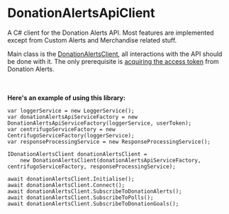 # DonationAlertsApiClient
A C# client for the Donation Alerts API. Most features are implemented except from Custom Alerts and Merchandise related stuff. 

Main class is the [DonationAlertsClient](Client/Impl/DonationAlertsClient.cs), all interactions with the API should be done with it.
The only prerequisite is [acquiring the access token](https://www.donationalerts.com/apidoc#authorization) from Donation Alerts.

<br/><br>
<b/>Here's an example of using this library:</b>
```
var loggerService = new LoggerService();
var donationAlertsApiServiceFactory = new DonationAlertsApiServiceFactory(loggerService, userToken);
var centrifugoServiceFactory = new CentrifugoServiceFactory(loggerService);
var responseProcessingService = new ResponseProcessingService();

IDonationAlertsClient donationAlertsClient = 
    new DonationAlertsClient(donationAlertsApiServiceFactory, centrifugoServiceFactory, responseProcessingService);

await donationAlertsClient.Initialise();
await donationAlertsClient.Connect();
await donationAlertsClient.SubscribeToDonationAlerts();
await donationAlertsClient.SubscribeToPolls();
await donationAlertsClient.SubscribeToDonationGoals();
```
